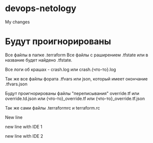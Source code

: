 # devops-netology
My changes

# Будут проигнорированы
Все файлы в папке .terraform
Все файлы с раширением .tfstate или в название будет найдено .tfstate.

Все логи об крашах - crash.log или crash.{что-то}.log

Так же все файлы фората .tfvars или json, который имеет окончание .tfvars.json

Будут проигнорированы файлы "переписывания" override.tf или override.td.json или {что-то}_override.tf или {что-то}_override.tf.json

Так же сами файлы .terraformrc и terraform.rc

New line

new line with IDE 1

new line with IDE 2